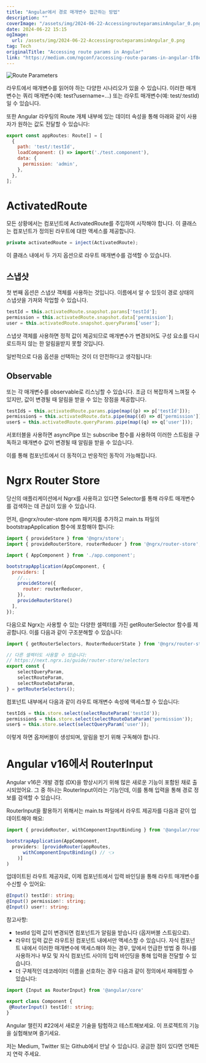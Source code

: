 ```yaml
---
title: "Angular에서 경로 매개변수 접근하는 방법"
description: ""
coverImage: "/assets/img/2024-06-22-AccessingrouteparamsinAngular_0.png"
date: 2024-06-22 15:15
ogImage: 
  url: /assets/img/2024-06-22-AccessingrouteparamsinAngular_0.png
tag: Tech
originalTitle: "Accessing route params in Angular"
link: "https://medium.com/ngconf/accessing-route-params-in-angular-1f8e12770617"
---
```




![Route Parameters](/assets/img/2024-06-22-AccessingrouteparamsinAngular_0.png)

라우트에서 매개변수를 읽어야 하는 다양한 시나리오가 있을 수 있습니다. 이러한 매개변수는 쿼리 매개변수(예: test?username=...) 또는 라우트 매개변수(예: test/:testId)일 수 있습니다.

또한 Angular 라우팅의 Route 개체 내부에 있는 데이터 속성을 통해 아래와 같이 사용자가 원하는 값도 전달할 수 있습니다:

```js
export const appRoutes: Route[] = [
  {
    path: 'test/:testId',
    loadComponent: () => import('./test.component'),
    data: {
      permission: 'admin',
    },
  },
];
```

<div class="content-ad"></div>

# ActivatedRoute

모든 상황에서는 컴포넌트에 ActivatedRoute를 주입하여 시작해야 합니다. 이 클래스는 컴포넌트가 정의된 라우트에 대한 액세스를 제공합니다.

```js
private activatedRoute = inject(ActivatedRoute);
```

이 클래스 내에서 두 가지 옵션으로 라우트 매개변수를 검색할 수 있습니다.

<div class="content-ad"></div>

## 스냅샷

첫 번째 옵션은 스냅샷 객체를 사용하는 것입니다. 이름에서 알 수 있듯이 경로 상태의 스냅샷을 가져와 작업할 수 있습니다.

```js
testId = this.activatedRoute.snapshot.params['testId'];
permission = this.activatedRoute.snapshot.data['permission'];
user = this.activatedRoute.snapshot.queryParams['user'];
```

스냅샷 객체를 사용하면 정적 값이 제공되므로 매개변수가 변경되어도 구성 요소를 다시로드하지 않는 한 알림을받지 못할 것입니다.

<div class="content-ad"></div>

일반적으로 다음 옵션을 선택하는 것이 더 안전하다고 생각됩니다:

## Observable

또는 각 매개변수를 observable로 리스닝할 수 있습니다. 조금 더 복잡하게 느껴질 수 있지만, 값이 변경될 때 알림을 받을 수 있는 장점을 제공합니다.

```js
testId$ = this.activatedRoute.params.pipe(map((p) => p['testId']));
permission$ = this.activatedRoute.data.pipe(map((d) => d['permission']));
user$ = this.activatedRoute.queryParams.pipe(map((q) => q['user']));
```

<div class="content-ad"></div>

서포터블을 사용하면 asyncPipe 또는 subscribe 함수를 사용하여 이러한 스트림을 구독하고 매개변수 값이 변경될 때 알림을 받을 수 있습니다.

이를 통해 컴포넌트에서 더 동적이고 반응적인 동작이 가능해집니다.

# Ngrx Router Store

당신의 애플리케이션에서 Ngrx를 사용하고 있다면 Selector를 통해 라우트 매개변수를 검색하는 데 관심이 있을 수 있습니다.

<div class="content-ad"></div>

먼저, @ngrx/router-store npm 패키지를 추가하고 main.ts 파일의 bootstrapApplication 함수에 포함해야 합니다:

```js
import { provideStore } from '@ngrx/store';
import { provideRouterStore, routerReducer } from '@ngrx/router-store';

import { AppComponent } from './app.component';

bootstrapApplication(AppComponent, {
  providers: [
    //...
    provideStore({
      router: routerReducer,
    }),
    provideRouterStore()
  ],
});
```

다음으로 Ngrx는 사용할 수 있는 다양한 셀렉터를 가진 getRouterSelector 함수를 제공합니다. 이를 다음과 같이 구조분해할 수 있습니다:

```js
import { getRouterSelectors, RouterReducerState } from '@ngrx/router-store';

// 다른 셀렉터도 사용할 수 있습니다:
// https://next.ngrx.io/guide/router-store/selectors
export const {
    selectQueryParam,
    selectRouteParam,
    selectRouteDataParam, 
} = getRouterSelectors();
```

<div class="content-ad"></div>

컴포넌트 내부에서 다음과 같이 라우트 매개변수 속성에 액세스할 수 있습니다:

```js
testId$ = this.store.select(selectRouteParam('testId'));
permission$ = this.store.select(selectRouteDataParam('permission'));
user$ = this.store.select(selectQueryParam('user'));
```

이렇게 하면 옵저버블이 생성되며, 알림을 받기 위해 구독해야 합니다.

# Angular v16에서 RouterInput

<div class="content-ad"></div>

Angular v16은 개발 경험 (DX)을 향상시키기 위해 많은 새로운 기능이 포함된 채로 출시되었어요. 그 중 하나는 RouterInput이라는 기능인데, 이를 통해 입력을 통해 경로 정보를 검색할 수 있습니다.

RouterInput을 활용하기 위해서는 main.ts 파일에서 라우트 제공자를 다음과 같이 업데이트해야 해요:

```js
import { provideRouter, withComponentInputBinding } from '@angular/router';

bootstrapApplication(AppComponent, 
  providers: [provideRouter(appRoutes, 
      withComponentInputBinding() // 👈
    )]
)
```

업데이트된 라우트 제공자로, 이제 컴포넌트에서 입력 바인딩을 통해 라우트 매개변수를 수신할 수 있어요:

<div class="content-ad"></div>

```typescript
@Input() testId!: string;
@Input() permission!: string;
@Input() user!: string;
```

참고사항:

- testId 입력 값이 변경되면 컴포넌트가 알림을 받습니다 (옵저버블 스트림으로).
- 라우터 입력 값은 라우트된 컴포넌트 내에서만 액세스할 수 있습니다. 자식 컴포넌트 내에서 이러한 매개변수에 액세스해야 하는 경우, 앞에서 언급한 방법 중 하나를 사용하거나 부모 및 자식 컴포넌트 사이의 입력 바인딩을 통해 입력을 전달할 수 있습니다.
- 더 구체적인 데코레이터 이름을 선호하는 경우 다음과 같이 정의에서 재매핑할 수 있습니다:

```typescript
import {Input as RouterInput} from '@angular/core'

export class Component {
 @RouterInput() testId!: string;
}
```

<div class="content-ad"></div>

Angular 챌린지 #22에서 새로운 기술을 탐험하고 테스트해보세요. 이 프로젝트의 기능을 실험해보며 즐기세요.

저는 Medium, Twitter 또는 Github에서 만날 수 있습니다. 궁금한 점이 있다면 언제든지 연락 주세요.